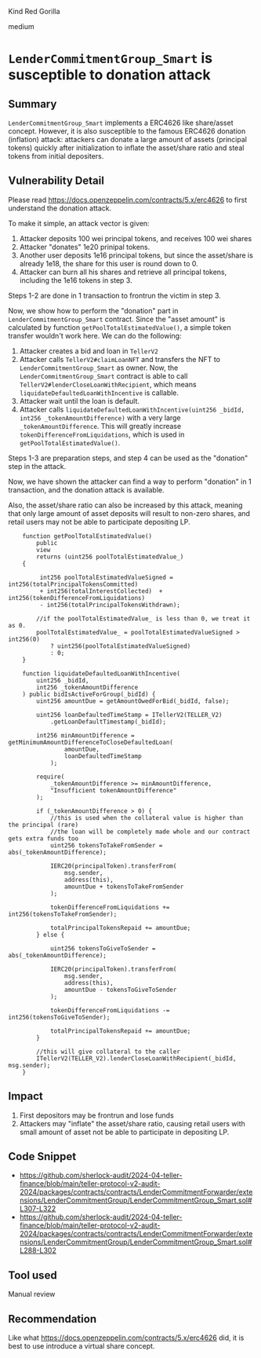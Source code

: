 Kind Red Gorilla

medium

# `LenderCommitmentGroup_Smart` is susceptible to donation attack

## Summary

`LenderCommitmentGroup_Smart` implements a ERC4626 like share/asset concept. However, it is also susceptible to the famous ERC4626 donation (inflation) attack: attackers can donate a large amount of assets (principal tokens) quickly after initialization to inflate the asset/share ratio and steal tokens from initial depositers.

## Vulnerability Detail

Please read https://docs.openzeppelin.com/contracts/5.x/erc4626 to first understand the donation attack.

To make it simple, an attack vector is given:

1. Attacker deposits 100 wei principal tokens, and receives 100 wei shares
2. Attacker "donates" 1e20 prinipal tokens.
3. Another user deposits 1e16 principal tokens, but since the asset/share is already 1e18, the share for this user is round down to 0.
4. Attacker can burn all his shares and retrieve all principal tokens, including the 1e16 tokens in step 3.

Steps 1-2 are done in 1 transaction to frontrun the victim in step 3.

Now, we show how to perform the "donation" part in `LenderCommitmentGroup_Smart` contract. Since the "asset amount" is calculated by function `getPoolTotalEstimatedValue()`, a simple token transfer wouldn't work here. We can do the following:

1. Attacker creates a bid and loan in `TellerV2`
2. Attacker calls `TellerV2#claimLoanNFT` and transfers the NFT to `LenderCommitmentGroup_Smart` as owner. Now, the `LenderCommitmentGroup_Smart` contract is able to call `TellerV2#lenderCloseLoanWithRecipient`, which means `liquidateDefaultedLoanWithIncentive` is callable.
3. Attacker wait until the loan is default.
4. Attacker calls `liquidateDefaultedLoanWithIncentive(uint256 _bidId, int256 _tokenAmountDifference)` with a very large `_tokenAmountDifference`. This will greatly increase `tokenDifferenceFromLiquidations`, which is used in `getPoolTotalEstimatedValue()`.

Steps 1-3 are preparation steps, and step 4 can be used as the "donation" step in the attack.

Now, we have shown the attacker can find a way to perform "donation" in 1 transaction, and the donation attack is available.

Also, the asset/share ratio can also be increased by this attack, meaning that only large amount of asset deposits will result to non-zero shares, and retail users may not be able to participate depositing LP.

```solidity
    function getPoolTotalEstimatedValue()
        public
        view
        returns (uint256 poolTotalEstimatedValue_)
    {
       
         int256 poolTotalEstimatedValueSigned = int256(totalPrincipalTokensCommitted) 
         + int256(totalInterestCollected)  + int256(tokenDifferenceFromLiquidations) 
         - int256(totalPrincipalTokensWithdrawn);

        //if the poolTotalEstimatedValue_ is less than 0, we treat it as 0.  
        poolTotalEstimatedValue_ = poolTotalEstimatedValueSigned > int256(0)
            ? uint256(poolTotalEstimatedValueSigned)
            : 0;
    }

    function liquidateDefaultedLoanWithIncentive(
        uint256 _bidId,
        int256 _tokenAmountDifference
    ) public bidIsActiveForGroup(_bidId) {
        uint256 amountDue = getAmountOwedForBid(_bidId, false);

        uint256 loanDefaultedTimeStamp = ITellerV2(TELLER_V2)
            .getLoanDefaultTimestamp(_bidId);

        int256 minAmountDifference = getMinimumAmountDifferenceToCloseDefaultedLoan(
                amountDue,
                loanDefaultedTimeStamp
            );

        require(
            _tokenAmountDifference >= minAmountDifference,
            "Insufficient tokenAmountDifference"
        );

        if (_tokenAmountDifference > 0) {
            //this is used when the collateral value is higher than the principal (rare)
            //the loan will be completely made whole and our contract gets extra funds too
            uint256 tokensToTakeFromSender = abs(_tokenAmountDifference);

            IERC20(principalToken).transferFrom(
                msg.sender,
                address(this),
                amountDue + tokensToTakeFromSender
            );

            tokenDifferenceFromLiquidations += int256(tokensToTakeFromSender);

            totalPrincipalTokensRepaid += amountDue;
        } else {
           
            uint256 tokensToGiveToSender = abs(_tokenAmountDifference);

            IERC20(principalToken).transferFrom(
                msg.sender,
                address(this),
                amountDue - tokensToGiveToSender
            );

            tokenDifferenceFromLiquidations -= int256(tokensToGiveToSender);

            totalPrincipalTokensRepaid += amountDue;
        }

        //this will give collateral to the caller
        ITellerV2(TELLER_V2).lenderCloseLoanWithRecipient(_bidId, msg.sender);
    }
```

## Impact

1. First depositors may be frontrun and lose funds
2. Attackers may "inflate" the asset/share ratio, causing retail users with small amount of asset not be able to participate in depositing LP.

## Code Snippet

- https://github.com/sherlock-audit/2024-04-teller-finance/blob/main/teller-protocol-v2-audit-2024/packages/contracts/contracts/LenderCommitmentForwarder/extensions/LenderCommitmentGroup/LenderCommitmentGroup_Smart.sol#L307-L322
- https://github.com/sherlock-audit/2024-04-teller-finance/blob/main/teller-protocol-v2-audit-2024/packages/contracts/contracts/LenderCommitmentForwarder/extensions/LenderCommitmentGroup/LenderCommitmentGroup_Smart.sol#L288-L302


## Tool used

Manual review

## Recommendation

Like what https://docs.openzeppelin.com/contracts/5.x/erc4626 did, it is best to use introduce a virtual share concept.